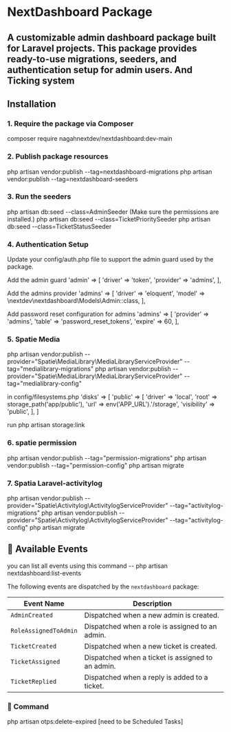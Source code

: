 # NextDashboard Package

A customizable admin dashboard package built for Laravel projects. 
This package provides ready-to-use migrations, seeders, and authentication setup for admin users.
And Ticking system
---

## Installation

### 1. Require the package via Composer
composer require nagahnextdev/nextdashboard:dev-main


### 2. Publish package resources
php artisan vendor:publish --tag=nextdashboard-migrations
php artisan vendor:publish --tag=nextdashboard-seeders

### 3. Run the seeders
php artisan db:seed --class=AdminSeeder (Make sure the permissions are installed.)
php artisan db:seed --class=TicketPrioritySeeder
php artisan db:seed --class=TicketStatusSeeder

### 4. Authentication Setup
Update your config/auth.php file to support the admin guard used by the package.

Add the admin guard
'admin' => [
    'driver' => 'token',
    'provider' => 'admins',
],

Add the admins provider
'admins' => [
    'driver' => 'eloquent',
    'model' => \nextdev\nextdashboard\Models\Admin::class,
],

Add password reset configuration for admins
'admins' => [
    'provider' => 'admins',
    'table' => 'password_reset_tokens',
    'expire' => 60,
],

### 5. Spatie Media
php artisan vendor:publish --provider="Spatie\MediaLibrary\MediaLibraryServiceProvider" --tag="medialibrary-migrations"
php artisan vendor:publish --provider="Spatie\MediaLibrary\MediaLibraryServiceProvider" --tag="medialibrary-config"


in config/filesystems.php
'disks' => [
    'public' => [
        'driver' => 'local',
        'root' => storage_path('app/public'),
        'url' => env('APP_URL').'/storage',
        'visibility' => 'public',
    ],
]

run 
php artisan storage:link

### 6. spatie permission
php artisan vendor:publish --tag="permission-migrations"
php artisan vendor:publish --tag="permission-config"
php artisan migrate

### 7. Spatia Laravel-activitylog
php artisan vendor:publish --provider="Spatie\Activitylog\ActivitylogServiceProvider" --tag="activitylog-migrations"
php artisan vendor:publish --provider="Spatie\Activitylog\ActivitylogServiceProvider" --tag="activitylog-config"
php artisan migrate

## 📢 Available Events

you can list all events using this command
-- php artisan nextdashboard:list-events

The following events are dispatched by the `nextdashboard` package:

| Event Name               | Description                                          |
|--------------------------|------------------------------------------------------|
| `AdminCreated`           | Dispatched when a new admin is created.              |
| `RoleAssignedToAdmin`    | Dispatched when a role is assigned to an admin.      |
| `TicketCreated`          | Dispatched when a new ticket is created.             |
| `TicketAssigned`         | Dispatched when a ticket is assigned to an admin.    |
| `TicketReplied`          | Dispatched when a reply is added to a ticket.        |


### 🔧 Command
php artisan otps:delete-expired [need to be Scheduled Tasks]
